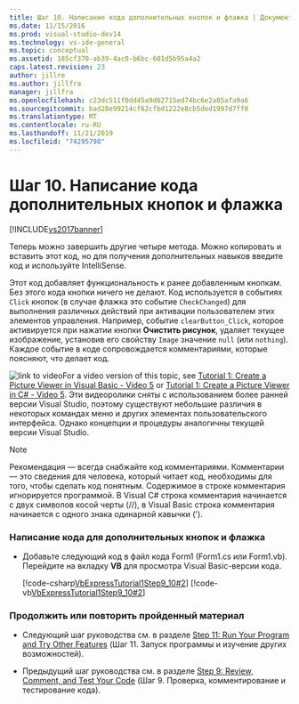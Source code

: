 ```yaml
---
title: Шаг 10. Написание кода дополнительных кнопок и флажка | Документы Майкрософт
ms.date: 11/15/2016
ms.prod: visual-studio-dev14
ms.technology: vs-ide-general
ms.topic: conceptual
ms.assetid: 185cf370-ab39-4ac0-b6bc-601d5b95a4a2
caps.latest.revision: 23
author: jillre
ms.author: jillfra
manager: jillfra
ms.openlocfilehash: c23dc511f0dd45a9d62715ed74bc6e2a05afa9a6
ms.sourcegitcommit: bad28e99214cf62cfbd1222e8cb5ded1997d7ff0
ms.translationtype: MT
ms.contentlocale: ru-RU
ms.lasthandoff: 11/21/2019
ms.locfileid: "74295798"
---
```

# <a name="step-10-write-code-for-additional-buttons-and-a-check-box"></a>Шаг 10. Написание кода дополнительных кнопок и флажка
[!INCLUDE[vs2017banner](../includes/vs2017banner.md)]

Теперь можно завершить другие четыре метода. Можно копировать и вставить этот код, но для получения дополнительных навыков введите код и используйте IntelliSense.

 Этот код добавляет функциональность к ранее добавленным кнопкам. Без этого кода кнопки ничего не делают. Код используется в событиях `Click` кнопок (в случае флажка это событие `CheckChanged`) для выполнения различных действий при активации пользователем этих элементов управления. Например, событие `clearButton_Click`, которое активируется при нажатии кнопки **Очистить рисунок**, удаляет текущее изображение, установив его свойству `Image` значение `null` (или `nothing`). Каждое событие в коде сопровождается комментариями, которые поясняют, что делает код.

 ![link to video](../data-tools/media/playvideo.gif "PlayVideo")For a video version of this topic, see [Tutorial 1: Create a Picture Viewer in Visual Basic - Video 5](https://go.microsoft.com/fwlink/?LinkId=205216) or [Tutorial 1: Create a Picture Viewer in C# - Video 5](https://go.microsoft.com/fwlink/?LinkId=205206). Эти видеоролики сняты с использованием более ранней версии Visual Studio, поэтому существуют небольшие различия в некоторых командах меню и других элементах пользовательского интерфейса. Однако концепции и процедуры аналогичны текущей версии Visual Studio.

> [!NOTE]
> Рекомендация — всегда снабжайте код комментариями. Комментарии — это сведения для человека, который читает код, необходимы для того, чтобы сделать код понятным. Содержимое в строке комментария игнорируется программой. В Visual C# строка комментария начинается с двух символов косой черты (//), в Visual Basic строка комментария начинается с одного знака одинарной кавычки (').

### <a name="to-write-code-for-additional-buttons-and-a-check-box"></a>Написание кода для дополнительных кнопок и флажка

- Добавьте следующий код в файл кода Form1 (Form1.cs или Form1.vb). Перейдите на вкладку **VB** для просмотра Visual Basic-версии кода.

     [!code-csharp[VbExpressTutorial1Step9_10#2](../snippets/csharp/VS_Snippets_VBCSharp/vbexpresstutorial1step9_10/cs/form1.cs#2)]
     [!code-vb[VbExpressTutorial1Step9_10#2](../snippets/visualbasic/VS_Snippets_VBCSharp/vbexpresstutorial1step9_10/vb/form1.vb#2)]

### <a name="to-continue-or-review"></a>Продолжить или повторить пройденный материал

- Следующий шаг руководства см. в разделе [Step 11: Run Your Program and Try Other Features](../ide/step-11-run-your-program-and-try-other-features.md) (Шаг 11. Запуск программы и изучение других возможностей).

- Предыдущий шаг руководства см. в разделе [Step 9: Review, Comment, and Test Your Code](../ide/step-9-review-comment-and-test-your-code.md) (Шаг 9. Проверка, комментирование и тестирование кода).

